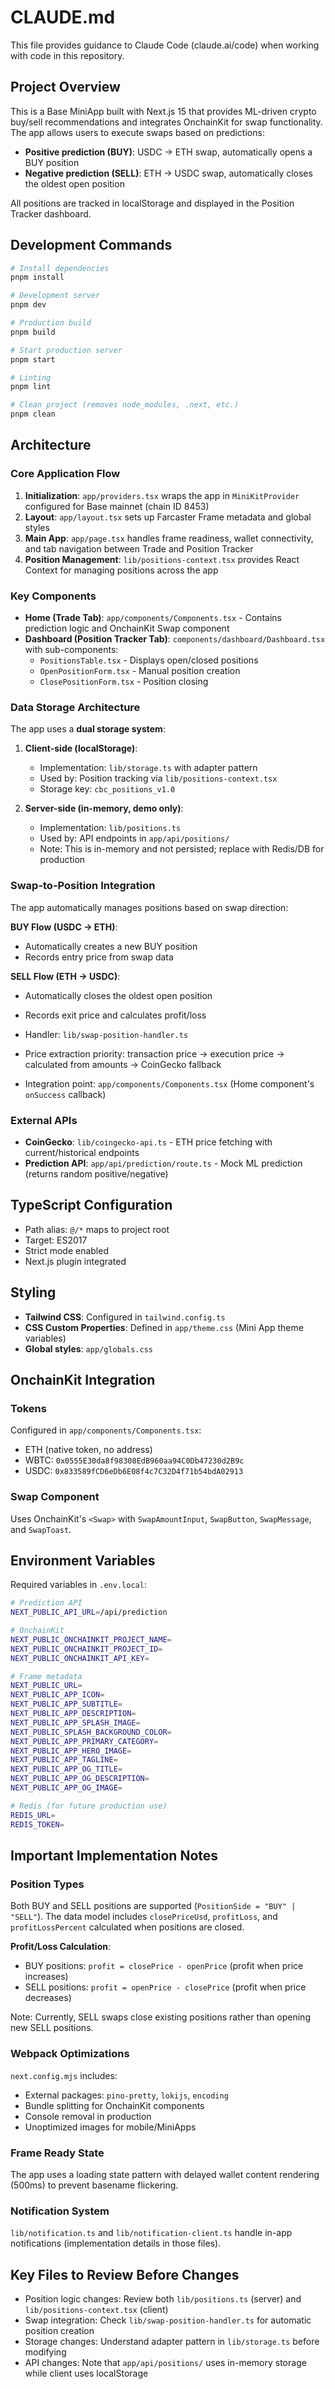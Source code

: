 # CLAUDE.md

This file provides guidance to Claude Code (claude.ai/code) when working with code in this repository.

## Project Overview

This is a Base MiniApp built with Next.js 15 that provides ML-driven crypto buy/sell recommendations and integrates OnchainKit for swap functionality. The app allows users to execute swaps based on predictions:
- **Positive prediction (BUY)**: USDC → ETH swap, automatically opens a BUY position
- **Negative prediction (SELL)**: ETH → USDC swap, automatically closes the oldest open position

All positions are tracked in localStorage and displayed in the Position Tracker dashboard.

## Development Commands

```bash
# Install dependencies
pnpm install

# Development server
pnpm dev

# Production build
pnpm build

# Start production server
pnpm start

# Linting
pnpm lint

# Clean project (removes node_modules, .next, etc.)
pnpm clean
```

## Architecture

### Core Application Flow

1. **Initialization**: `app/providers.tsx` wraps the app in `MiniKitProvider` configured for Base mainnet (chain ID 8453)
2. **Layout**: `app/layout.tsx` sets up Farcaster Frame metadata and global styles
3. **Main App**: `app/page.tsx` handles frame readiness, wallet connectivity, and tab navigation between Trade and Position Tracker
4. **Position Management**: `lib/positions-context.tsx` provides React Context for managing positions across the app

### Key Components

- **Home (Trade Tab)**: `app/components/Components.tsx` - Contains prediction logic and OnchainKit Swap component
- **Dashboard (Position Tracker Tab)**: `components/dashboard/Dashboard.tsx` with sub-components:
  - `PositionsTable.tsx` - Displays open/closed positions
  - `OpenPositionForm.tsx` - Manual position creation
  - `ClosePositionForm.tsx` - Position closing

### Data Storage Architecture

The app uses a **dual storage system**:

1. **Client-side (localStorage)**:
   - Implementation: `lib/storage.ts` with adapter pattern
   - Used by: Position tracking via `lib/positions-context.tsx`
   - Storage key: `cbc_positions_v1.0`

2. **Server-side (in-memory, demo only)**:
   - Implementation: `lib/positions.ts`
   - Used by: API endpoints in `app/api/positions/`
   - Note: This is in-memory and not persisted; replace with Redis/DB for production

### Swap-to-Position Integration

The app automatically manages positions based on swap direction:

**BUY Flow (USDC → ETH)**:
- Automatically creates a new BUY position
- Records entry price from swap data

**SELL Flow (ETH → USDC)**:
- Automatically closes the oldest open position
- Records exit price and calculates profit/loss

- Handler: `lib/swap-position-handler.ts`
- Price extraction priority: transaction price → execution price → calculated from amounts → CoinGecko fallback
- Integration point: `app/components/Components.tsx` (Home component's `onSuccess` callback)

### External APIs

- **CoinGecko**: `lib/coingecko-api.ts` - ETH price fetching with current/historical endpoints
- **Prediction API**: `app/api/prediction/route.ts` - Mock ML prediction (returns random positive/negative)

## TypeScript Configuration

- Path alias: `@/*` maps to project root
- Target: ES2017
- Strict mode enabled
- Next.js plugin integrated

## Styling

- **Tailwind CSS**: Configured in `tailwind.config.ts`
- **CSS Custom Properties**: Defined in `app/theme.css` (Mini App theme variables)
- **Global styles**: `app/globals.css`

## OnchainKit Integration

### Tokens
Configured in `app/components/Components.tsx`:
- ETH (native token, no address)
- WBTC: `0x0555E30da8f98308EdB960aa94C0Db47230d2B9c`
- USDC: `0x833589fCD6eDb6E08f4c7C32D4f71b54bdA02913`

### Swap Component
Uses OnchainKit's `<Swap>` with `SwapAmountInput`, `SwapButton`, `SwapMessage`, and `SwapToast`.

## Environment Variables

Required variables in `.env.local`:

```bash
# Prediction API
NEXT_PUBLIC_API_URL=/api/prediction

# OnchainKit
NEXT_PUBLIC_ONCHAINKIT_PROJECT_NAME=
NEXT_PUBLIC_ONCHAINKIT_PROJECT_ID=
NEXT_PUBLIC_ONCHAINKIT_API_KEY=

# Frame metadata
NEXT_PUBLIC_URL=
NEXT_PUBLIC_APP_ICON=
NEXT_PUBLIC_APP_SUBTITLE=
NEXT_PUBLIC_APP_DESCRIPTION=
NEXT_PUBLIC_APP_SPLASH_IMAGE=
NEXT_PUBLIC_SPLASH_BACKGROUND_COLOR=
NEXT_PUBLIC_APP_PRIMARY_CATEGORY=
NEXT_PUBLIC_APP_HERO_IMAGE=
NEXT_PUBLIC_APP_TAGLINE=
NEXT_PUBLIC_APP_OG_TITLE=
NEXT_PUBLIC_APP_OG_DESCRIPTION=
NEXT_PUBLIC_APP_OG_IMAGE=

# Redis (for future production use)
REDIS_URL=
REDIS_TOKEN=
```

## Important Implementation Notes

### Position Types
Both BUY and SELL positions are supported (`PositionSide = "BUY" | "SELL"`). The data model includes `closePriceUsd`, `profitLoss`, and `profitLossPercent` calculated when positions are closed.

**Profit/Loss Calculation**:
- BUY positions: `profit = closePrice - openPrice` (profit when price increases)
- SELL positions: `profit = openPrice - closePrice` (profit when price decreases)

Note: Currently, SELL swaps close existing positions rather than opening new SELL positions.

### Webpack Optimizations
`next.config.mjs` includes:
- External packages: `pino-pretty`, `lokijs`, `encoding`
- Bundle splitting for OnchainKit components
- Console removal in production
- Unoptimized images for mobile/MiniApps

### Frame Ready State
The app uses a loading state pattern with delayed wallet content rendering (500ms) to prevent basename flickering.

### Notification System
`lib/notification.ts` and `lib/notification-client.ts` handle in-app notifications (implementation details in those files).

## Key Files to Review Before Changes

- Position logic changes: Review both `lib/positions.ts` (server) and `lib/positions-context.tsx` (client)
- Swap integration: Check `lib/swap-position-handler.ts` for automatic position creation
- Storage changes: Understand adapter pattern in `lib/storage.ts` before modifying
- API changes: Note that `app/api/positions/` uses in-memory storage while client uses localStorage
